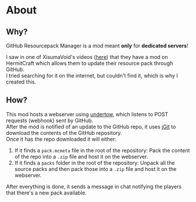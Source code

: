 # About

## Why?
GitHub Resourcepack Manager is a mod meant **only** for **dedicated servers**!

I saw in one of XisumaVoid's videos ([here](https://youtu.be/cUfTlbO2Tgg?si=yD_3v4F9irS6VCGA&t=206)) that they have a mod on HermitCraft which allows them to update their resource pack through GitHub.  
I tried searching for it on the internet, but couldn't find it, which is why I created this.

## How?

This mod hosts a webserver using [undertow](https://undertow.io/), which listens to POST requests (webhook) sent by GitHub.  
After the mod is notified of an update to the GitHub repo, it uses [jGit](https://www.eclipse.org/jgit/) to download the contents of the GitHub repository.  
Once it has the repo downloaded it will either:

1. If it finds a `pack.mcmeta` file in the root of the repository: Pack the content of the repo into a `.zip` file and host it on the webserver.
2. If it finds a `packs` folder in the root of the repository: Unpack all the source packs and then pack those into a `.zip` file and host it on the webserver.

After everything is done, it sends a message in chat notifying the players that there's a new pack available.
